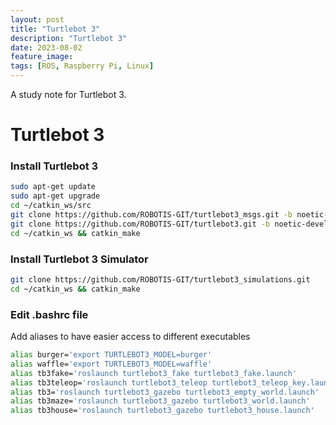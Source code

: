 ```yaml
---
layout: post
title: "Turtlebot 3"
description: "Turtlebot 3"
date: 2023-08-02
feature_image: 
tags: [ROS, Raspberry Pi, Linux]
---
```


A study note for Turtlebot 3.

<!--more-->

# Turtlebot 3

### Install Turtlebot 3

```bash
sudo apt-get update
sudo apt-get upgrade
cd ~/catkin_ws/src
git clone https://github.com/ROBOTIS-GIT/turtlebot3_msgs.git -b noetic-devel
git clone https://github.com/ROBOTIS-GIT/turtlebot3.git -b noetic-devel
cd ~/catkin_ws && catkin_make
```

### Install Turtlebot 3 Simulator

```bash
git clone https://github.com/ROBOTIS-GIT/turtlebot3_simulations.git
cd ~/catkin_ws && catkin_make
```

### Edit .bashrc file

Add aliases to have easier access to different executables

```bash
alias burger='export TURTLEBOT3_MODEL=burger'
alias waffle='export TURTLEBOT3_MODEL=waffle'
alias tb3fake='roslaunch turtlebot3_fake turtlebot3_fake.launch'
alias tb3teleop='roslaunch turtlebot3_teleop turtlebot3_teleop_key.launch'
alias tb3='roslaunch turtlebot3_gazebo turtlebot3_empty_world.launch'
alias tb3maze='roslaunch turtlebot3_gazebo turtlebot3_world.launch'
alias tb3house='roslaunch turtlebot3_gazebo turtlebot3_house.launch'
```